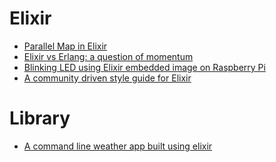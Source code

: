 Elixir
======
* [Parallel Map in Elixir](http://www.selectedintelligence.com/post/116327140769/parallel-map-in-elixir)
* [Elixir vs Erlang: a question of momentum](http://journal.dedasys.com/2015/04/23/elixir-vs-erlang-a-question-of-momentum/)
* [Blinking LED using Elixir embedded image on Raspberry Pi](http://www.zohaib.me/blinking-led-using-elixir-embedded-image-for-raspberry-pi/)
* [A community driven style guide for Elixir](https://github.com/niftyn8/elixir_style_guide)

# Library
* [A command line weather app built using elixir](https://github.com/tacticiankerala/elixir-weather)